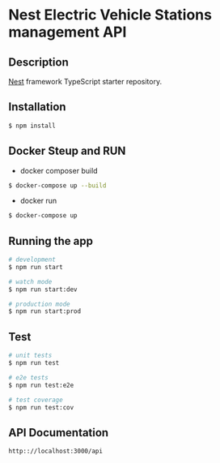 # Nest Electric Vehicle Stations management API

## Description

[Nest](https://github.com/nestjs/nest) framework TypeScript starter repository.

## Installation

```bash
$ npm install
```

## Docker Steup and RUN

- docker composer build

```bash
$ docker-compose up --build
```

- docker run

```bash
$ docker-compose up
```

## Running the app

```bash
# development
$ npm run start

# watch mode
$ npm run start:dev

# production mode
$ npm run start:prod
```

## Test

```bash
# unit tests
$ npm run test

# e2e tests
$ npm run test:e2e

# test coverage
$ npm run test:cov
```

## API Documentation

`http:://localhost:3000/api`
